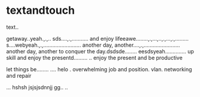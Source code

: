 # textandtouch
text..

getaway..yeah.,.,..
sds....,.,...........
and enjoy lifeeawe........,.,...,..,.,...,.,.........
s....webyeah.,.,.........................
another day, another....,.,........................
another day, another to conquer the day.dsdsde........
eesdsyeah..............
up skill and enjoy the presentd.........
..
enjoy the present and be productive 

let things be........
....
helo
. overwhelming job and position. vlan. networking and repair

...
hshsh
jsjsjsdnnjj
gg..
..

